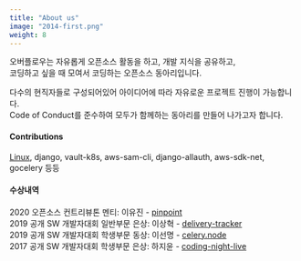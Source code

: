 ```yaml
---
title: "About us"
image: "2014-first.png"
weight: 8
---
```


오버플로우는 자유롭게 오픈소스 활동을 하고, 개발 지식을 공유하고,   
코딩하고 싶을 때 모여서 코딩하는 오픈소스 동아리입니다.  

다수의 현직자들로 구성되어있어 아이디어에 따라 자유로운 프로젝트 진행이 가능합니다.  
Code of Conduct를 준수하여 모두가 함께하는 동아리를 만들어 나가고자 합니다.

#### Contributions
[Linux](https://git.kernel.org/pub/scm/linux/kernel/git/stable/linux.git/log/?h=v4.4.190&qt=author&q=Suchang), django, vault-k8s, aws-sam-cli, django-allauth, aws-sdk-net, gocelery 등등

#### 수상내역
2020 오픈소스 컨트리뷰톤 멘티: 이유진 - [pinpoint](https://github.com/naver/pinpoint)  
2019 공개 SW 개발자대회 일반부문 은상: 이상혁 - [delivery-tracker](https://www.oss.kr/index.php/dev_competition_activities/show/639cc9e9-87ac-4c72-9e35-906edb437487)  
2019 공개 SW 개발자대회 학생부문 동상: 이선명 - [celery.node](https://www.oss.kr/index.php/dev_competition_activities/show/18e47132-10ac-4e1c-96e4-9077dd0757bf)  
2017 공개 SW 개발자대회 학생부문 은상: 하지윤 - [coding-night-live](https://www.oss.kr/index.php/dev_competition_activities/show/ae3380d6-0639-4b07-8588-8ef54865d317)